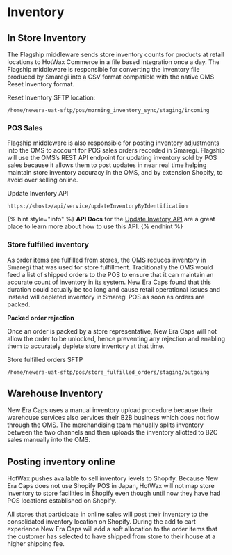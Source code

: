 # Inventory

## In Store Inventory

The Flagship middleware sends store inventory counts for products at retail locations to HotWax Commerce in a file based integration once a day. The Flagship middleware is responsible for converting the inventory file produced by Smaregi into a CSV format compatible with the native OMS Reset Inventory format.

Reset Inventory SFTP location:
```
/home/newera-uat-sftp/pos/morning_inventory_sync/staging/incoming
```

### POS Sales
Flagship middleware is also responsible for posting inventory adjustments into the OMS to account for POS sales orders recorded in Smaregi. Flagship will use the OMS’s REST API endpoint for updating inventory sold by POS sales because it allows them to post updates in near real time helping maintain store inventory accuracy in the OMS, and by extension Shopify, to avoid over selling online.

Update Inventory API
```
https://<host>/api/service/updateInventoryByIdentification
```

{% hint style="info" %}
**API Docs** for the [Update Invetory API]([udpateInvAPI](https://github.com/hotwax/oms-documentation/blob/oms1.0/Inventory/Update%20Inventory.md)) are a great place to learn more about how to use this API.
{% endhint %}

### Store fulfilled inventory
As order items are fulfilled from stores, the OMS reduces inventory in Smaregi that was used for store fulfillment. Traditionally the OMS would feed a list of shipped orders to the POS to ensure that it can maintain an accurate count of inventory in its system. New Era Caps found that this duration could actually be too long and cause retail operational issues and instead will depleted inventory in Smaregi POS as soon as orders are packed.

**Packed order rejection**

Once an order is packed by a store representative, New Era Caps will not allow the order to be unlocked, hence preventing any rejection and enabling them to accurately deplete store inventory at that time.

Store fulfilled orders SFTP
```
/home/newera-uat-sftp/pos/store_fulfilled_orders/staging/outgoing
```

## Warehouse Inventory
New Era Caps uses a manual inventory upload procedure because their warehouse services also services their B2B business which does not flow through the OMS. The merchandising team manually splits inventory between the two channels and then uploads the inventory allotted to B2C sales manually into the OMS.

## Posting inventory online
HotWax pushes available to sell inventory levels to Shopify. Because New Era Caps does not use Shopify POS in Japan, HotWax will not map store inventory to store facilities in Shopify even though until now they have had POS locations established on Shopify. 

All stores that participate in online sales will post their inventory to the consolidated inventory location on Shopify. During the add to cart experience New Era Caps will add a soft allocation to the order items that the customer has selected to have shipped from store to their house at a higher shipping fee.


<!-- page links -->